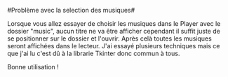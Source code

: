 #Problème avec la selection des musiques#

Lorsque vous allez essayer de choisir les musiques dans le Player avec le dossier "music", aucun titre ne va être afficher cependant il suffit juste de se positionner sur le dossier et l'ouvrir.
Après celà toutes les musiques seront affichées dans le lecteur.
J'ai essayé plusieurs techniques mais ce que j'ai lu c'est dû à la librarie Tkinter donc commun à tous.

Bonne utilisation !
